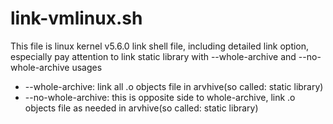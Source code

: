 # link-vmlinux.sh

This file is linux kernel v5.6.0 link shell file, including detailed link option, especially pay attention to link static library with --whole-archive and --no-whole-archive usages

+ --whole-archive: link all .o objects file in arvhive(so called: static library)
+ --no-whole-archive: this is opposite side to whole-archive, link .o objects file as needed in arvhive(so called: static library)
